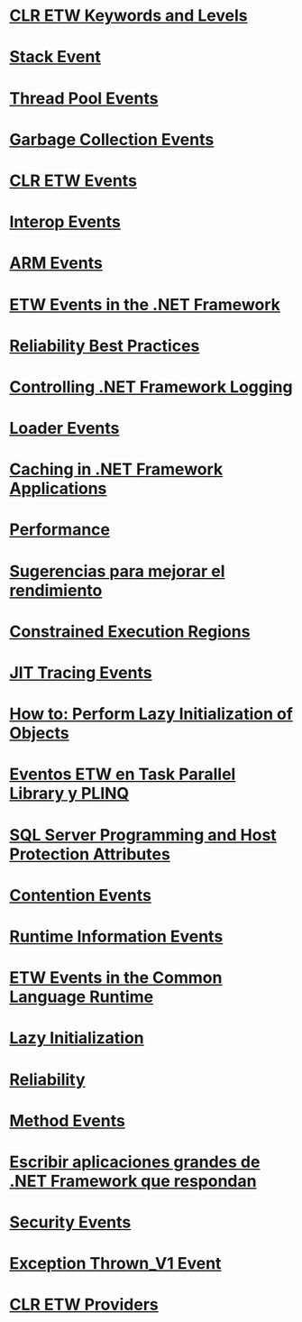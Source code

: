 # [CLR ETW Keywords and Levels](clr-etw-keywords-and-levels.md)
# [Stack Event](stack-etw-event.md)
# [Thread Pool Events](thread-pool-etw-events.md)
# [Garbage Collection Events](garbage-collection-etw-events.md)
# [CLR ETW Events](clr-etw-events.md)
# [Interop Events](interop-etw-events.md)
# [ARM Events](application-domain-resource-monitoring-arm-etw-events.md)
# [ETW Events in the .NET Framework](etw-events.md)
# [Reliability Best Practices](reliability-best-practices.md)
# [Controlling .NET Framework Logging](controlling-logging.md)
# [Loader Events](loader-etw-events.md)
# [Caching in .NET Framework Applications](caching-in-net-framework-applications.md)
# [Performance](index.md)
# [Sugerencias para mejorar el rendimiento](performance-tips.md)
# [Constrained Execution Regions](constrained-execution-regions.md)
# [JIT Tracing Events](jit-tracing-etw-events.md)
# [How to: Perform Lazy Initialization of Objects](how-to-perform-lazy-initialization-of-objects.md)
# [Eventos ETW en Task Parallel Library y PLINQ](etw-events-in-task-parallel-library-and-plinq.md)
# [SQL Server Programming and Host Protection Attributes](sql-server-programming-and-host-protection-attributes.md)
# [Contention Events](contention-etw-events.md)
# [Runtime Information Events](runtime-information-etw-events.md)
# [ETW Events in the Common Language Runtime](etw-events-in-the-common-language-runtime.md)
# [Lazy Initialization](lazy-initialization.md)
# [Reliability](reliability.md)
# [Method Events](method-etw-events.md)
# [Escribir aplicaciones grandes de .NET Framework que respondan](writing-large-responsive-apps.md)
# [Security Events](security-etw-events.md)
# [Exception Thrown_V1 Event](exception-thrown-v1-etw-event.md)
# [CLR ETW Providers](clr-etw-providers.md)
